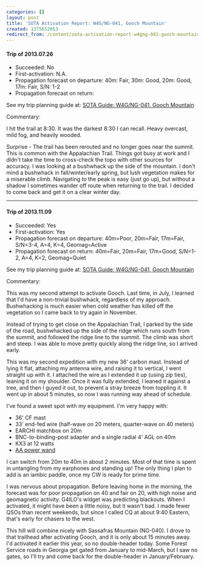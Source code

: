 ```yaml
---
categories: []
layout: post
title: 'SOTA Activation Report: W4G/NG-041, Gooch Mountain'
created: 1375652053
redirect_from: /content/sota-activation-report-w4gng-041-gooch-mountain
---
```

#### Trip of 2013.07.26

* Succeeded: No
* First-activation: N.A.
* Propagation forecast on departure: 40m: Fair, 30m: Good, 20m: Good, 17m: Fair, S/N: 1-2
* Propagation forecast on return:

See my trip planning guide at: [SOTA Guide: W4G/NG-041, Gooch Mountain](/content/sota-guide-w4gng-041-gooch-mountain)


Commentary:

I hit the trail at 8:30. It was the darkest 8:30 I can recall.  Heavy overcast, mild fog, and heavily wooded.  

Surprise - The trail has been rerouted and no longer goes near the summit.  This is common with the Appalachian Trail.  Things got busy at work and I didn't take the time to cross-check the topo with other sources for accuracy.  I was looking at a bushwhack up the side of the mountain.  I don't mind a bushwhack in fall/winter/early spring, but lush vegetation makes for a miserable climb.  Navigating *to* the peak is easy (just go up), but without a shadow I sometimes wander off route when returning to the trail. I decided to come back and get it on a clear winter day.

----------------------------------------------

#### Trip of 2013.11.09
* Succeeded: Yes
* First-activation: Yes
* Propagation forecast on departure: 40m=Poor, 20m=Fair, 17m=Fair, S/N=3-4, A=4, K=4, Geomag=Active
* Propagation forecast on return: 40m=Fair, 20m=Fair, 17m=Good, S/N=1-2, A=4, K=2, Geomag=Quiet

See my trip planning guide at: [SOTA Guide: W4G/NG-041, Gooch Mountain](/content/sota-guide-w4gng-041-gooch-mountain)


Commentary:

This was my second attempt to activate Gooch.  Last time, in July, I learned that I'd have a non-trivial bushwhack, regardless of my approach.  Bushwhacking is much easier when cold weather has killed off the vegetation so I came back to try again in November.

Instead of trying to get close on the Appalachian Trail, I parked by the side of the road, bushwhacked up the side of the ridge which runs south from the summit, and followed the ridge line to the summit.  The climb was short and steep.  I was able to move pretty quickly along the ridge line, so I arrived early.

This was my second expedition with my new 36' carbon mast.  Instead of lying it flat, attaching my antenna wire, and raising it to vertical, I went straight up with it.  I attached the wire as I extended it up (using zip ties), leaning it on my shoulder.  Once it was fully extended, I leaned it against a tree, and then I guyed it out, to prevent a stray breeze from toppling it.  It went up in about 5 minutes, so now I was running way ahead of schedule.

I've found a sweet spot with my equipment.  I'm very happy with:

* 36' CF mast
* 33' end-fed wire (half-wave on 20 meters, quarter-wave on 40 meters)
* EARCHI matchbox on 20m
* BNC-to-binding-post adapter and a single radial 4' AGL on 40m
* KX3 at 12 watts
* [AA power wand](/content/15v-power-wand-kx3)

I can switch from 20m to 40m in about 2 minutes.  Most of that time is spent in untangling from my earphones and standing up!  The only thing I plan to add is an iambic paddle, once my CW is ready for prime time.

I was nervous about propagation.  Before leaving home in the morning, the forecast was for poor propagation on 40 and fair on 20, with high noise and geomagnetic activity.  G4ILO's widget was predicting blackouts.  When I activated, it might have been a little noisy, but it wasn't bad.  I made fewer QSOs than recent weekends, but since I called CQ at about 9:40 Eastern, that's early for chasers to the west.

This hill will combine nicely with Sassafras Mountain (NG-040).  I drove to that trailhead after activating Gooch, and it is only about 15 minutes away.  I'd activated it earlier this year, so no double-header today.  Some Forest Service roads in Georgia get gated from January to mid-March, but I saw no gates, so I'll try and come back for the double-header in January/February.
